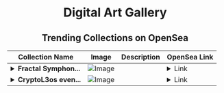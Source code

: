 <div align="center">

# Digital Art Gallery

## Trending Collections on OpenSea

| Collection Name                       | Image                                                                                     | Description                       | OpenSea Link                                                                                          |
|---------------------------------------|-------------------------------------------------------------------------------------------|-----------------------------------|--------------------------------------------------------------------------------------------------------|
| **<details><summary>Fractal Symphon...</summary>Fractal Symphony</details>** | ![Image](https://i.seadn.io/s/raw/files/91cb7a235b046111d6d278e9bb370796.png?w=500&auto=format?w=200&auto=format) |  | <details><summary>Link</summary>[Fractal Symphony](https://opensea.io/collection/fractal-symphony-3)</details> |
| **<details><summary>CryptoL3os even...</summary>CryptoL3os event</details>** | ![Image](https://i.seadn.io/s/raw/files/e8edfe7b9ff4fd16f1beb465a93453d7.png?w=500&auto=format?w=200&auto=format) |  | <details><summary>Link</summary>[CryptoL3os event](https://opensea.io/collection/cryptol3os-event)</details> |

</div>